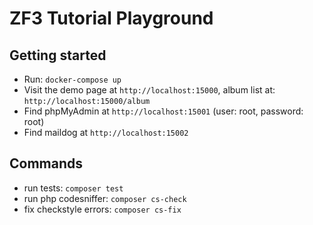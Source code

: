 # ZF3 Tutorial Playground

## Getting started

- Run: `docker-compose up`
- Visit the demo page at `http://localhost:15000`, album list at: `http://localhost:15000/album`
- Find phpMyAdmin at `http://localhost:15001` (user: root, password: root)
- Find maildog at `http://localhost:15002`

## Commands

- run tests: `composer test`
- run php codesniffer: `composer cs-check`
- fix checkstyle errors: `composer cs-fix`
